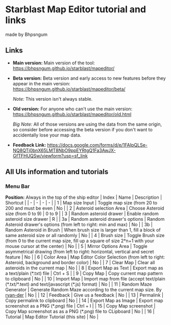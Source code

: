 # Starblast Map Editor tutorial and links
made by Bhpsngum
## Links
* **Main version:** Main version of the tool: https://bhpsngum.github.io/starblast/mapeditor/
* **Beta version:** Beta version and early access to new features before they appear in the main version: https://bhpsngum.github.io/starblast/mapeditor/beta/

  *Note:* This version isn't always stable.
* **Old version:** For anyone who can't use the main version: https://bhpsngum.github.io/starblast/mapeditor/old.html

  *Big Note:* All of those versions are using the data from the same origin, so consider before accessing the beta version if you don't want to accidentally lose your map data.
* **Feedback Link:** https://docs.google.com/forms/d/e/1FAIpQLSe-NQ8QTj0bnX65LMT8NbO9ppEYRtgQ1Fa3AwJX-GfTFHUQSw/viewform?usp=sf_link
## All UIs information and tutorials
### Menu Bar
**Position:** Always in the top of the ship editor
| Index | Name | Description | Shortcut |
| - | - | - | - |
| 1 | Map size Input | Toggle map size (from 20 to 200 and must be even | No |
| 2 | Asteroid selection Area | Choose Asteroid size (from 0 to 9) | 0 to 9 |
| 3 | Random asteroid drawer | Enable random asteroid size drawer | R |
| 3a | Random asteroid drawer's options | Random Asteroid drawer's options (from left to right: min and max) | No |
| 3b | Random Asteroid in Brush | When brush size is larger than 1, fill a block of same asteroid size or all randomly | No |
| 4 | Brush size | Toggle Brush size (from 0 to the current map size, fill up a square of size 2\*n+1 with your mouse cursor at the center) | No |
| 5 | Mirror Options Area | Toggle asymmetrical drawing (from left to right: horizontal, vertical and secret feature | No |
| 6 | Color Area | Map Editor Color Selection (from left to right: Asteroid, background and border color) | No |
| 7 | Clear Map | Clear all asteroids in the current map | No |
| 8 | Export Map as Text | Export map as a text/plain (\*.txt) file | Ctrl + S |
| 9 | Copy Map | Copy current map pattern to clipboard | No |
| 10 | Import Map | Import map from file (accept text/plain (\*.txt/\*.text) and text/javascript (\*.js) format) | No |
| 11 | Random Maze Generator | Generate Random Maze according to the current map size. By [rvan-der](https://github.com/rvan-der) | No |
| 12 | Feedback | Give us a feedback | No |
| 13 | Permalink | Copy permalink to clipboard | No |
| 14 | Export Map as Image | Export map screenshot as a PNG (\*.png) file | Ctrl + I |
| 15 | Copy Map screenshot | Copy Map screenshot as as a PNG (\*.png) file to CLipboard | No |
| 16 | Tutorial | Map Editor Tutorial (this site) | No |
